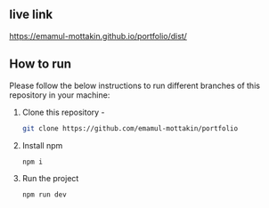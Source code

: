 ## live link
https://emamul-mottakin.github.io/portfolio/dist/
## How to run
Please follow the below instructions to run different branches of this repository in your machine:
1. Clone this repository -
    ```sh
    git clone https://github.com/emamul-mottakin/portfolio
    ```
2. Install npm
    ```sh
    npm i
    ```
3. Run the project
    ```sh
    npm run dev
    ```
    
